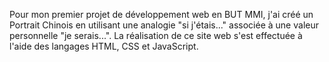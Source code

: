 Pour mon premier projet de développement web en BUT MMI, j'ai créé un Portrait Chinois en utilisant une analogie "si j'étais..." associée à une valeur personnelle "je serais...".
La réalisation de ce site web s'est effectuée à l'aide des langages HTML, CSS et JavaScript.





